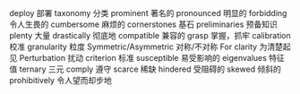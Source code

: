 deploy 部署
taxonomy 分类
prominent 著名的
pronounced 明显的
forbidding 令人生畏的
cumbersome 麻烦的
cornerstones 基石
preliminaries 预备知识
plenty 大量
drastically 彻底地
compatible 兼容的
grasp 掌握，抓牢
calibration 校准
granularity 粒度
Symmetric/Asymmetric 对称/不对称
For clarity 为清楚起见
Perturbation 扰动
criterion 标准
susceptible 易受影响的
eigenvalues 特征值
ternary 三元
comply 遵守
scarce 稀缺
hindered 受阻碍的
skewed 倾斜的
prohibitively 令人望而却步地